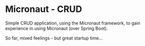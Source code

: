 # Micronaut - CRUD

Simple CRUD application, using the Micronaut framework, to gain experience in using Micronaut (over Spring Boot).

So far, mixed feelings - but great startup time...